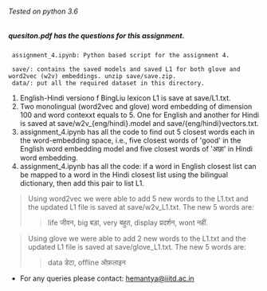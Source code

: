 ###### Tested on python 3.6

##### quesiton.pdf has the questions for this assignment.

```
 assignment_4.ipynb: Python based script for the assignment 4.
 
 save/: contains the saved models and saved L1 for both glove and word2vec (w2v) embeddings. unzip save/save.zip.
 data/: put all the required dataset in this directory.
```

1. English-Hindi versiono f BingLiu lexicon L1 is save at save/L1.txt.
2. Two monolingual (word2vec and glove) word embedding of dimension 100 and word contexxt equals to 5. One for English and another for Hindi is saved at save/w2v_{eng/hindi}.model and save/{eng/hindi}vectors.txt. 
3. assignment_4.ipynb has all the code to find out 5 closest words each in the word-embedding space, i.e., five closest words of 'good' in the English word embedding model and five closest words of 'अछा' in Hindi word embedding.
4. assignment_4.ipynb has all the code: if a word in English closest list can be mapped to a word in the Hindi closest list using the bilingual dictionary, then add this pair to list L1.

> Using word2vec we were able to add 5 new words to the L1.txt and the updated L1 file is saved at save/w2v_L1.txt. The new 5 words are:
>>life जीवन, big बड़ा, very बहुत, display प्रदर्शन, wont नहीं.

> Using glove we were able to add 2 new words to the L1.txt and the updated L1 file is saved at save/glove_L1.txt. The new 5 words are:
>> data डेटा, offline ऑफ़लाइन


- For any queries please contact: hemantya@iiitd.ac.in

